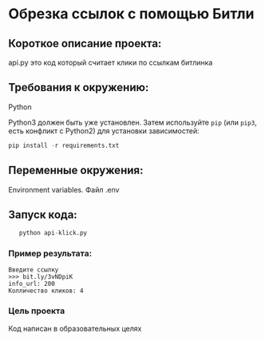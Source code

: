 # Обрезка ссылок с помощью Битли

## Короткое описание проекта: 
api.py это код который считает клики по ссылкам битлинка

## Требования к окружению: 
Python

Python3 должен быть уже установлен. 
Затем используйте `pip` (или `pip3`, есть конфликт с Python2) для установки зависимостей:
```python
pip install -r requirements.txt
```

## Переменные окружения: 
Environment variables.
Файл .env

## Запуск кода:
```python
   python api-klick.py
```

### Пример результата:
```
Введите ссылку 
>>> bit.ly/3vNDpiK
info_url: 200
Колличество кликов: 4
```





### Цель проекта

Код написан в образовательных целях




